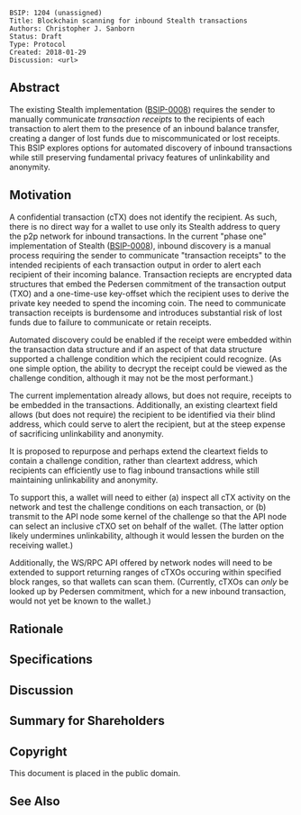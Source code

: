     BSIP: 1204 (unassigned)
    Title: Blockchain scanning for inbound Stealth transactions
    Authors: Christopher J. Sanborn
    Status: Draft
    Type: Protocol
    Created: 2018-01-29
    Discussion: <url>


## Abstract

The existing Stealth implementation ([BSIP-0008](bsip-0008.md)) requires the sender to manually communicate *transaction receipts* to the recipients of each transaction to alert them to the presence of an inbound balance transfer, creating a danger of lost funds due to miscommunicated or lost receipts. This BSIP explores options for automated discovery of inbound transactions while still preserving fundamental privacy features of unlinkability and anonymity.

## Motivation

A confidential transaction (cTX) does not identify the recipient.  As such, there is no direct way for a wallet to use only its Stealth address to query the p2p network for inbound transactions.  In the current "phase one" implementation of Stealth ([BSIP-0008](bsip-0008.md)), inbound discovery is a manual process requiring the sender to communicate "transaction receipts" to the intended recipients of each transaction output in order to alert each recipient of their incoming balance.  Transaction reciepts are encrypted data structures that embed the Pedersen commitment of the transaction output (TXO) and a one-time-use key-offset which the recipient uses to derive the private key needed to spend the incoming coin.  The need to communicate transaction receipts is burdensome and introduces substantial risk of lost funds due to failure to communicate or retain receipts.

Automated discovery could be enabled if the receipt were embedded within the transaction data structure and if an aspect of that data structure supported a challenge condition which the recipient could recognize.  (As one simple option, the ability to decrypt the receipt could be viewed as the challenge condition, although it may not be the most performant.)

The current implementation already allows, but does not require, receipts to be embedded in the transactions.  Additionally, an existing cleartext field allows (but does not require) the recipient to be identified via their blind address, which could serve to alert the recipient, but at the steep expense of sacrificing unlinkability and anonymity.

It is proposed to repurpose and perhaps extend the cleartext fields to contain a challenge condition, rather than cleartext address, which recipients can efficiently use to flag inbound transactions while still maintaining unlinkability and anonymity.

To support this, a wallet will need to either (a) inspect all cTX activity on the network and test the challenge conditions on each transaction, or (b) transmit to the API node some kernel of the challenge so that the API node can select an inclusive cTXO set on behalf of the wallet. (The latter option likely undermines unlinkability, although it would lessen the burden on the receiving wallet.)

Additionally, the WS/RPC API offered by network nodes will need to be extended to support returning ranges of cTXOs occuring within specified block ranges, so that wallets can scan them.  (Currently, cTXOs can *only* be looked up by Pedersen commitment, which for a new inbound transaction, would not yet be known to the wallet.)

## Rationale
## Specifications
## Discussion
## Summary for Shareholders
## Copyright

This document is placed in the public domain.

## See Also
